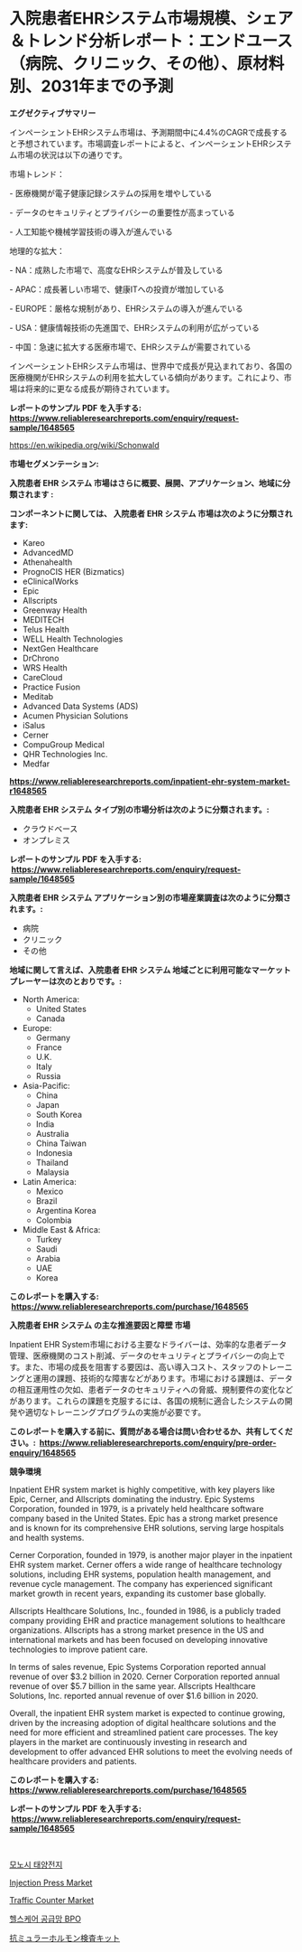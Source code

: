 <p><h1>入院患者EHRシステム市場規模、シェア＆トレンド分析レポート：エンドユース（病院、クリニック、その他）、原材料別、2031年までの予測</h1></p><p><strong>エグゼクティブサマリー</strong></p>
<p><p>インペーシェントEHRシステム市場は、予測期間中に4.4%のCAGRで成長すると予想されています。市場調査レポートによると、インペーシェントEHRシステム市場の状況は以下の通りです。</p><p>市場トレンド：</p><p>- 医療機関が電子健康記録システムの採用を増やしている</p><p>- データのセキュリティとプライバシーの重要性が高まっている</p><p>- 人工知能や機械学習技術の導入が進んでいる</p><p>地理的な拡大：</p><p>- NA：成熟した市場で、高度なEHRシステムが普及している</p><p>- APAC：成長著しい市場で、健康ITへの投資が増加している</p><p>- EUROPE：厳格な規制があり、EHRシステムの導入が進んでいる</p><p>- USA：健康情報技術の先進国で、EHRシステムの利用が広がっている</p><p>- 中国：急速に拡大する医療市場で、EHRシステムが需要されている</p><p>インペーシェントEHRシステム市場は、世界中で成長が見込まれており、各国の医療機関がEHRシステムの利用を拡大している傾向があります。これにより、市場は将来的に更なる成長が期待されています。</p></p>
<p><strong>レポートのサンプル PDF を入手する: <a href="https://www.reliableresearchreports.com/enquiry/request-sample/1648565">https://www.reliableresearchreports.com/enquiry/request-sample/1648565</a></strong></p>
<p><a href="https://en.wikipedia.org/wiki/Schonwald">https://en.wikipedia.org/wiki/Schonwald</a></p>
<p><strong>市場セグメンテーション:</strong></p>
<p><strong> 入院患者 EHR システム 市場はさらに概要、展開、アプリケーション、地域に分類されます :</strong></p>
<p><strong>コンポーネントに関しては、 入院患者 EHR システム 市場は次のように分類されます: &nbsp;</strong></p>
<p><ul><li>Kareo</li><li>AdvancedMD</li><li>Athenahealth</li><li>PrognoCIS HER (Bizmatics)</li><li>eClinicalWorks</li><li>Epic</li><li>Allscripts</li><li>Greenway Health</li><li>MEDITECH</li><li>Telus Health</li><li>WELL Health Technologies</li><li>NextGen Healthcare</li><li>DrChrono</li><li>WRS Health</li><li>CareCloud</li><li>Practice Fusion</li><li>Meditab</li><li>Advanced Data Systems (ADS)</li><li>Acumen Physician Solutions</li><li>iSalus</li><li>Cerner</li><li>CompuGroup Medical</li><li>QHR Technologies Inc.</li><li>Medfar</li></ul></p>
<p><strong><a href="https://www.reliableresearchreports.com/inpatient-ehr-system-market-r1648565">https://www.reliableresearchreports.com/inpatient-ehr-system-market-r1648565</a></strong></p>
<p><strong> 入院患者 EHR システム タイプ別の市場分析は次のように分類されます。:</strong></p>
<p><ul><li>クラウドベース</li><li>オンプレミス</li></ul></p>
<p><strong>レポートのサンプル PDF を入手する: &nbsp;<a href="https://www.reliableresearchreports.com/enquiry/request-sample/1648565">https://www.reliableresearchreports.com/enquiry/request-sample/1648565</a></strong></p>
<p><strong> 入院患者 EHR システム アプリケーション別の市場産業調査は次のように分類されます。:</strong></p>
<p><ul><li>病院</li><li>クリニック</li><li>その他</li></ul></p>
<p><strong>地域に関して言えば、入院患者 EHR システム 地域ごとに利用可能なマーケットプレーヤーは次のとおりです。:</strong></p>
<p><ul>
    <li>
        North America:
        <ul>
            <li>United States</li>
            <li>Canada</li>
        </ul>
    </li>
    <li>
        Europe:
        <ul>
            <li>Germany</li>
            <li>France</li>
            <li>U.K.</li>
            <li>Italy</li>
            <li>Russia</li>
        </ul>
    </li>
    <li>
        Asia-Pacific:
        <ul>
            <li>China</li>
            <li>Japan</li>
            <li>South Korea</li>
            <li>India</li>
            <li>Australia</li>
            <li>China Taiwan</li>
            <li>Indonesia</li>
            <li>Thailand</li>
            <li>Malaysia</li>
        </ul>
    </li>
    <li>
        Latin America:
        <ul>
            <li>Mexico</li>
            <li>Brazil</li>
            <li>Argentina Korea</li>
            <li>Colombia</li>
        </ul>
    </li>
    <li>
        Middle East & Africa:
        <ul>
            <li>Turkey</li>
            <li>Saudi</li>
            <li>Arabia</li>
            <li>UAE</li>
            <li>Korea</li>
        </ul>
    </li>
    </ul></p>
<p><strong>このレポートを購入する: &nbsp;<a href="https://www.reliableresearchreports.com/purchase/1648565">https://www.reliableresearchreports.com/purchase/1648565</a></strong></p>
<p><strong>入院患者 EHR システム の主な推進要因と障壁 市場</strong></p>
<p><p>Inpatient EHR System市場における主要なドライバーは、効率的な患者データ管理、医療機関のコスト削減、データのセキュリティとプライバシーの向上です。また、市場の成長を阻害する要因は、高い導入コスト、スタッフのトレーニングと運用の課題、技術的な障害などがあります。市場における課題は、データの相互運用性の欠如、患者データのセキュリティへの脅威、規制要件の変化などがあります。これらの課題を克服するには、各国の規制に適合したシステムの開発や適切なトレーニングプログラムの実施が必要です。</p></p>
<p><strong>このレポートを購入する前に、質問がある場合は問い合わせるか、共有してください。:&nbsp; <a href="https://www.reliableresearchreports.com/enquiry/pre-order-enquiry/1648565">https://www.reliableresearchreports.com/enquiry/pre-order-enquiry/1648565</a></strong></p>
<p><strong>競争環境</strong></p>
<p><p>Inpatient EHR system market is highly competitive, with key players like Epic, Cerner, and Allscripts dominating the industry. Epic Systems Corporation, founded in 1979, is a privately held healthcare software company based in the United States. Epic has a strong market presence and is known for its comprehensive EHR solutions, serving large hospitals and health systems.</p><p>Cerner Corporation, founded in 1979, is another major player in the inpatient EHR system market. Cerner offers a wide range of healthcare technology solutions, including EHR systems, population health management, and revenue cycle management. The company has experienced significant market growth in recent years, expanding its customer base globally.</p><p>Allscripts Healthcare Solutions, Inc., founded in 1986, is a publicly traded company providing EHR and practice management solutions to healthcare organizations. Allscripts has a strong market presence in the US and international markets and has been focused on developing innovative technologies to improve patient care.</p><p>In terms of sales revenue, Epic Systems Corporation reported annual revenue of over $3.2 billion in 2020. Cerner Corporation reported annual revenue of over $5.7 billion in the same year. Allscripts Healthcare Solutions, Inc. reported annual revenue of over $1.6 billion in 2020.</p><p>Overall, the inpatient EHR system market is expected to continue growing, driven by the increasing adoption of digital healthcare solutions and the need for more efficient and streamlined patient care processes. The key players in the market are continuously investing in research and development to offer advanced EHR solutions to meet the evolving needs of healthcare providers and patients.</p></p>
<p><strong>このレポートを購入する: &nbsp; <a href="https://www.reliableresearchreports.com/purchase/1648565">https://www.reliableresearchreports.com/purchase/1648565</a></strong></p>
<p><strong>レポートのサンプル PDF を入手する: &nbsp;<a href="https://www.reliableresearchreports.com/enquiry/request-sample/1648565">https://www.reliableresearchreports.com/enquiry/request-sample/1648565</a></strong><strong></strong></p>
<p>&nbsp;</p>
<p><p><a href="https://github.com/mithunmistry2258/Market-Research-Report-List-1/blob/main/3107718168637.md">모노시 태양전지</a></p><p><a href="https://github.com/thuyvuongpk111/Market-Research-Report-List-1/blob/main/injection-press-market.md">Injection Press Market</a></p><p><a href="https://github.com/ayamsauke86/Market-Research-Report-List-1/blob/main/traffic-counter-market.md">Traffic Counter Market</a></p><p><a href="https://github.com/konokaryan/Market-Research-Report-List-1/blob/main/5244617168638.md">헬스케어 공급망 BPO</a></p><p><a href="https://github.com/MosesSpinka1914/Market-Research-Report-List-2/blob/main/4318405157312.md">抗ミュラーホルモン検査キット</a></p></p>